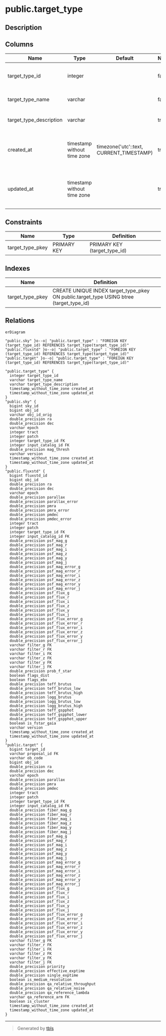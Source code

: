 # public.target_type

## Description

## Columns

| Name | Type | Default | Nullable | Children | Parents | Comment |
| ---- | ---- | ------- | -------- | -------- | ------- | ------- |
| target_type_id | integer |  | false | [public.sky](public.sky.md) [public.fluxstd](public.fluxstd.md) [public.target](public.target.md) |  | Unique identifier for target types |
| target_type_name | varchar |  | false |  |  | Name for the target type. |
| target_type_description | varchar |  | true |  |  | Description of the target type |
| created_at | timestamp without time zone | timezone('utc'::text, CURRENT_TIMESTAMP) | true |  |  | The date and time in UTC when the record was created |
| updated_at | timestamp without time zone |  | true |  |  | The date and time in UTC when the record was last updated |

## Constraints

| Name | Type | Definition |
| ---- | ---- | ---------- |
| target_type_pkey | PRIMARY KEY | PRIMARY KEY (target_type_id) |

## Indexes

| Name | Definition |
| ---- | ---------- |
| target_type_pkey | CREATE UNIQUE INDEX target_type_pkey ON public.target_type USING btree (target_type_id) |

## Relations

```mermaid
erDiagram

"public.sky" }o--o| "public.target_type" : "FOREIGN KEY (target_type_id) REFERENCES target_type(target_type_id)"
"public.fluxstd" }o--o| "public.target_type" : "FOREIGN KEY (target_type_id) REFERENCES target_type(target_type_id)"
"public.target" }o--o| "public.target_type" : "FOREIGN KEY (target_type_id) REFERENCES target_type(target_type_id)"

"public.target_type" {
  integer target_type_id
  varchar target_type_name
  varchar target_type_description
  timestamp_without_time_zone created_at
  timestamp_without_time_zone updated_at
}
"public.sky" {
  bigint sky_id
  bigint obj_id
  varchar obj_id_orig
  double_precision ra
  double_precision dec
  varchar epoch
  integer tract
  integer patch
  integer target_type_id FK
  integer input_catalog_id FK
  double_precision mag_thresh
  varchar version
  timestamp_without_time_zone created_at
  timestamp_without_time_zone updated_at
}
"public.fluxstd" {
  bigint fluxstd_id
  bigint obj_id
  double_precision ra
  double_precision dec
  varchar epoch
  double_precision parallax
  double_precision parallax_error
  double_precision pmra
  double_precision pmra_error
  double_precision pmdec
  double_precision pmdec_error
  integer tract
  integer patch
  integer target_type_id FK
  integer input_catalog_id FK
  double_precision psf_mag_g
  double_precision psf_mag_r
  double_precision psf_mag_i
  double_precision psf_mag_z
  double_precision psf_mag_y
  double_precision psf_mag_j
  double_precision psf_mag_error_g
  double_precision psf_mag_error_r
  double_precision psf_mag_error_i
  double_precision psf_mag_error_z
  double_precision psf_mag_error_y
  double_precision psf_mag_error_j
  double_precision psf_flux_g
  double_precision psf_flux_r
  double_precision psf_flux_i
  double_precision psf_flux_z
  double_precision psf_flux_y
  double_precision psf_flux_j
  double_precision psf_flux_error_g
  double_precision psf_flux_error_r
  double_precision psf_flux_error_i
  double_precision psf_flux_error_z
  double_precision psf_flux_error_y
  double_precision psf_flux_error_j
  varchar filter_g FK
  varchar filter_r FK
  varchar filter_i FK
  varchar filter_z FK
  varchar filter_y FK
  varchar filter_j FK
  double_precision prob_f_star
  boolean flags_dist
  boolean flags_ebv
  double_precision teff_brutus
  double_precision teff_brutus_low
  double_precision teff_brutus_high
  double_precision logg_brutus
  double_precision logg_brutus_low
  double_precision logg_brutus_high
  double_precision teff_gspphot
  double_precision teff_gspphot_lower
  double_precision teff_gspphot_upper
  boolean is_fstar_gaia
  varchar version
  timestamp_without_time_zone created_at
  timestamp_without_time_zone updated_at
}
"public.target" {
  bigint target_id
  varchar proposal_id FK
  varchar ob_code
  bigint obj_id
  double_precision ra
  double_precision dec
  varchar epoch
  double_precision parallax
  double_precision pmra
  double_precision pmdec
  integer tract
  integer patch
  integer target_type_id FK
  integer input_catalog_id FK
  double_precision fiber_mag_g
  double_precision fiber_mag_r
  double_precision fiber_mag_i
  double_precision fiber_mag_z
  double_precision fiber_mag_y
  double_precision fiber_mag_j
  double_precision psf_mag_g
  double_precision psf_mag_r
  double_precision psf_mag_i
  double_precision psf_mag_z
  double_precision psf_mag_y
  double_precision psf_mag_j
  double_precision psf_mag_error_g
  double_precision psf_mag_error_r
  double_precision psf_mag_error_i
  double_precision psf_mag_error_z
  double_precision psf_mag_error_y
  double_precision psf_mag_error_j
  double_precision psf_flux_g
  double_precision psf_flux_r
  double_precision psf_flux_i
  double_precision psf_flux_z
  double_precision psf_flux_y
  double_precision psf_flux_j
  double_precision psf_flux_error_g
  double_precision psf_flux_error_r
  double_precision psf_flux_error_i
  double_precision psf_flux_error_z
  double_precision psf_flux_error_y
  double_precision psf_flux_error_j
  varchar filter_g FK
  varchar filter_r FK
  varchar filter_i FK
  varchar filter_z FK
  varchar filter_y FK
  varchar filter_j FK
  double_precision priority
  double_precision effective_exptime
  double_precision single_exptime
  boolean is_medium_resolution
  double_precision qa_relative_throughput
  double_precision qa_relative_noise
  double_precision qa_reference_lambda
  varchar qa_reference_arm FK
  boolean is_cluster
  timestamp_without_time_zone created_at
  timestamp_without_time_zone updated_at
}
```

---

> Generated by [tbls](https://github.com/k1LoW/tbls)
